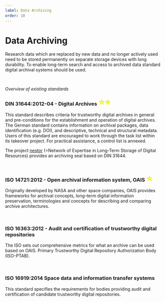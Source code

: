 ```yaml
---
label: Data Archiving
order: 10
---
```


# Data Archiving

Research data which are replaced by new data and no longer actively used need to be stored permanently on separate storage devices with long durability. To enable long-term search and access to archived data standard digital archival systems should be used.

<br>

_Overview of existing standards_

### DIN 31644:2012-04 - Digital Archives  ![](/static/img/two_star.png)

This standard describes criteria for trustworthy digital archives in general and pre-conditions for the establishment and
operation of digital archives. The German standard contains information on archival packages, data identification (e.g. DOI),
and descriptive, technical and structural metadata. Users of this standard are encouraged to work through the task list
within its takeover project. For practical assistance, a control list is annexed. 

The project [nestor](https://www.langzeitarchivierung.de/Webs/nestor/DE/Home/home_node.html) (=Network of Expertise in Long-Term Storage of Digital Resources) provides an archiving seal based on DIN 31644.

<br>

### ISO 14721:2012  - Open archival information system, OAIS  ![](/static/img/one_star.png)

Originally developed by NASA and other space companies, OAIS provides frameworks for archival concepts, long-term digital
information preservation, terminologies and concepts for describing and comparing archive architectures.

<br>

### ISO 16363:2012 - Audit and certification of trustworthy digital repositories

The ISO sets out comprehensive metrics for what an archive can be used based on OAIS.
Primary Trustworthy Digital Repository Authorization Body (ISO-PTAB).

<br>

### ISO 16919:2014 Space data and information transfer systems 

This standard specifies the requirements for bodies providing audit and certification of candidate trustworthy digital repositories.

